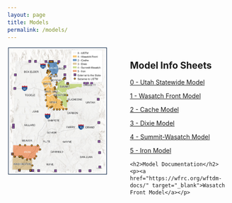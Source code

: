 ```yaml
---
layout: page
title: Models
permalink: /models/
---
```



<div style="display: flex; justify-content: space-between;">
  <div style="width: 45%; padding-right: 10px;">
    <img src="../images/utahmodels.PNG">
  </div>
  <div style="width: 45%; padding-left: 10px;">
    <h2>Model Info Sheets</h2>
    <p><a href="../images/0 - USTM.pdf" target="_blank">0 - Utah Statewide Model</a></p>
    <p><a href="../images/1 - WF.pdf" target="_blank">1 - Wasatch Front Model</a></p>
    <p><a href="../images/2 - Cache.pdf" target="_blank">2 - Cache Model</a></p>
    <p><a href="../images/Dixie.pdf" target="_blank">3 - Dixie Model</a></p>
    <p><a href="../images/4 - SuWs.pdf" target="_blank">4 - Summit-Wasatch Model</a></p>
    <p><a href="../images/5 - Iron.pdf" target="_blank">5 - Iron Model</a></p>
        

    <h2>Model Documentation</h2>
    <p><a href="https://wfrc.org/wftdm-docs/" target="_blank">Wasatch Front Model</a></p>
  </div>
</div>
